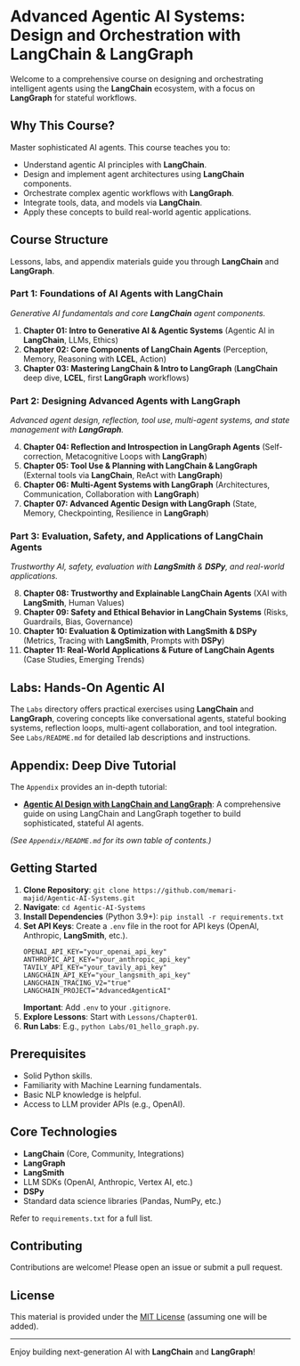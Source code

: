 # Advanced Agentic AI Systems: Design and Orchestration with LangChain & LangGraph

Welcome to a comprehensive course on designing and orchestrating intelligent agents using the **LangChain** ecosystem, with a focus on **LangGraph** for stateful workflows.

## Why This Course?

Master sophisticated AI agents. This course teaches you to:
- Understand agentic AI principles with **LangChain**.
- Design and implement agent architectures using **LangChain** components.
- Orchestrate complex agentic workflows with **LangGraph**.
- Integrate tools, data, and models via **LangChain**.
- Apply these concepts to build real-world agentic applications.

## Course Structure

Lessons, labs, and appendix materials guide you through **LangChain** and **LangGraph**.

### Part 1: Foundations of AI Agents with LangChain
*Generative AI fundamentals and core **LangChain** agent components.*

1.  **Chapter 01: Intro to Generative AI & Agentic Systems** (Agentic AI in **LangChain**, LLMs, Ethics)
2.  **Chapter 02: Core Components of LangChain Agents** (Perception, Memory, Reasoning with **LCEL**, Action)
3.  **Chapter 03: Mastering LangChain & Intro to LangGraph** (**LangChain** deep dive, **LCEL**, first **LangGraph** workflows)

### Part 2: Designing Advanced Agents with LangGraph
*Advanced agent design, reflection, tool use, multi-agent systems, and state management with **LangGraph**.*

4.  **Chapter 04: Reflection and Introspection in LangGraph Agents** (Self-correction, Metacognitive Loops with **LangGraph**)
5.  **Chapter 05: Tool Use & Planning with LangChain & LangGraph** (External tools via **LangChain**, ReAct with **LangGraph**)
6.  **Chapter 06: Multi-Agent Systems with LangGraph** (Architectures, Communication, Collaboration with **LangGraph**)
7.  **Chapter 07: Advanced Agentic Design with LangGraph** (State, Memory, Checkpointing, Resilience in **LangGraph**)

### Part 3: Evaluation, Safety, and Applications of LangChain Agents
*Trustworthy AI, safety, evaluation with **LangSmith** & **DSPy**, and real-world applications.*

8.  **Chapter 08: Trustworthy and Explainable LangChain Agents** (XAI with **LangSmith**, Human Values)
9.  **Chapter 09: Safety and Ethical Behavior in LangChain Systems** (Risks, Guardrails, Bias, Governance)
10. **Chapter 10: Evaluation & Optimization with LangSmith & DSPy** (Metrics, Tracing with **LangSmith**, Prompts with **DSPy**)
11. **Chapter 11: Real-World Applications & Future of LangChain Agents** (Case Studies, Emerging Trends)

## Labs: Hands-On Agentic AI

The `Labs` directory offers practical exercises using **LangChain** and **LangGraph**, covering concepts like conversational agents, stateful booking systems, reflection loops, multi-agent collaboration, and tool integration. See `Labs/README.md` for detailed lab descriptions and instructions.

## Appendix: Deep Dive Tutorial

The `Appendix` provides an in-depth tutorial:

-   **[Agentic AI Design with LangChain and LangGraph](Appendix/Agentic_AI_Design_Tutorial.md)**: A comprehensive guide on using LangChain and LangGraph together to build sophisticated, stateful AI agents.

*(See `Appendix/README.md` for its own table of contents.)*

## Getting Started

1.  **Clone Repository**: `git clone https://github.com/memari-majid/Agentic-AI-Systems.git`
2.  **Navigate**: `cd Agentic-AI-Systems`
3.  **Install Dependencies** (Python 3.9+): `pip install -r requirements.txt`
4.  **Set API Keys**: Create a `.env` file in the root for API keys (OpenAI, Anthropic, **LangSmith**, etc.).
    ```env
    OPENAI_API_KEY="your_openai_api_key"
    ANTHROPIC_API_KEY="your_anthropic_api_key"
    TAVILY_API_KEY="your_tavily_api_key"
    LANGCHAIN_API_KEY="your_langsmith_api_key"
    LANGCHAIN_TRACING_V2="true"
    LANGCHAIN_PROJECT="AdvancedAgenticAI"
    ```
    **Important**: Add `.env` to your `.gitignore`.
5.  **Explore Lessons**: Start with `Lessons/Chapter01`.
6.  **Run Labs**: E.g., `python Labs/01_hello_graph.py`.

## Prerequisites

-   Solid Python skills.
-   Familiarity with Machine Learning fundamentals.
-   Basic NLP knowledge is helpful.
-   Access to LLM provider APIs (e.g., OpenAI).

## Core Technologies

-   **LangChain** (Core, Community, Integrations)
-   **LangGraph**
-   **LangSmith**
-   LLM SDKs (OpenAI, Anthropic, Vertex AI, etc.)
-   **DSPy**
-   Standard data science libraries (Pandas, NumPy, etc.)

Refer to `requirements.txt` for a full list.

## Contributing

Contributions are welcome! Please open an issue or submit a pull request.

## License

This material is provided under the [MIT License](LICENSE.txt) (assuming one will be added).

---

Enjoy building next-generation AI with **LangChain** and **LangGraph**!



